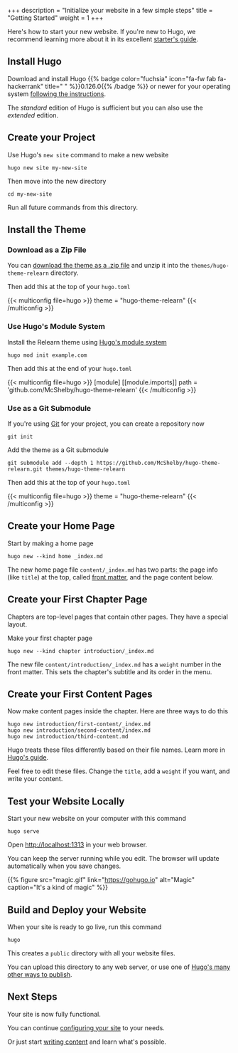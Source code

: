 +++
description = "Initialize your website in a few simple steps"
title = "Getting Started"
weight = 1
+++

Here's how to start your new website. If you're new to Hugo, we recommend learning more about it in its excellent [starter's guide](https://gohugo.io/getting-started/).

## Install Hugo

Download and install Hugo {{% badge color="fuchsia" icon="fa-fw fab fa-hackerrank" title=" " %}}0.126.0{{% /badge %}} or newer for your operating system [following the instructions](https://gohugo.io/installation/).

The _standard_ edition of Hugo is sufficient but you can also use the _extended_ edition.

## Create your Project

Use Hugo's `new site` command to make a new website

````shell
hugo new site my-new-site
````

Then move into the new directory

````shell
cd my-new-site
````

Run all future commands from this directory.

## Install the Theme

### Download as a Zip File

You can [download the theme as a .zip file](https://github.com/McShelby/hugo-theme-relearn/archive/main.zip) and unzip it into the `themes/hugo-theme-relearn` directory.

Then add this at the top of your `hugo.toml`

{{< multiconfig file=hugo >}}
theme = "hugo-theme-relearn"
{{< /multiconfig >}}

### Use Hugo's Module System

Install the Relearn theme using [Hugo's module system](https://gohugo.io/hugo-modules/use-modules/#use-a-module-for-a-theme)

````shell
hugo mod init example.com
````

Then add this at the end of your `hugo.toml`

{{< multiconfig file=hugo >}}
[module]
  [[module.imports]]
    path = 'github.com/McShelby/hugo-theme-relearn'
{{< /multiconfig >}}

### Use as a Git Submodule

If you're using [Git](https://git-scm.com/) for your project, you can create a repository now

````shell
git init
````

Add the theme as a Git submodule

````shell
git submodule add --depth 1 https://github.com/McShelby/hugo-theme-relearn.git themes/hugo-theme-relearn
````

Then add this at the top of your `hugo.toml`

{{< multiconfig file=hugo >}}
theme = "hugo-theme-relearn"
{{< /multiconfig >}}

## Create your Home Page

Start by making a home page

````shell
hugo new --kind home _index.md
````

The new home page file `content/_index.md` has two parts: the page info (like `title`) at the top, called [front matter](https://gohugo.io/content-management/front-matter/), and the page content below.

## Create your First Chapter Page

Chapters are top-level pages that contain other pages. They have a special layout.

Make your first chapter page

````shell
hugo new --kind chapter introduction/_index.md
````

The new file `content/introduction/_index.md` has a `weight` number in the front matter. This sets the chapter's subtitle and its order in the menu.

## Create your First Content Pages

Now make content pages inside the chapter. Here are three ways to do this

````shell
hugo new introduction/first-content/_index.md
hugo new introduction/second-content/index.md
hugo new introduction/third-content.md
````

Hugo treats these files differently based on their file names. Learn more in [Hugo's guide](https://gohugo.io/content-management/).

Feel free to edit these files. Change the `title`, add a `weight` if you want, and write your content.

## Test your Website Locally

Start your new website on your computer with this command

````shell
hugo serve
````

Open [http://localhost:1313](http://localhost:1313) in your web browser.

You can keep the server running while you edit. The browser will update automatically when you save changes.

{{% figure src="magic.gif" link="https://gohugo.io" alt="Magic" caption="It's a kind of magic" %}}

## Build and Deploy your Website

When your site is ready to go live, run this command

````shell
hugo
````

This creates a `public` directory with all your website files.

You can upload this directory to any web server, or use one of [Hugo's many other ways to publish](https://gohugo.io/hosting-and-deployment/).

## Next Steps

Your site is now fully functional.

You can continue [configuring your site](configuration) to your needs.

Or just start [writing content](content) and learn what's possible.
